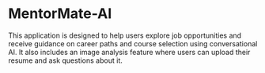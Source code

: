 # MentorMate-AI
This application is designed to help users explore job opportunities and receive guidance on career paths and course selection using conversational AI. It also includes an image analysis feature where users can upload their resume and ask questions about it.
